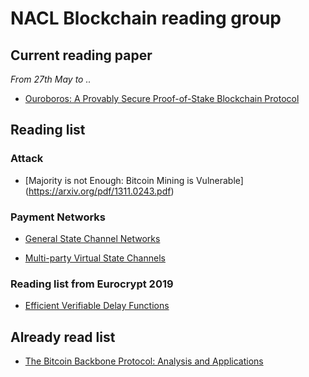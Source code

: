 # NACL Blockchain reading group


## Current reading paper

*From 27th May to ..*

- [Ouroboros: A Provably Secure Proof-of-Stake Blockchain Protocol](https://eprint.iacr.org/2016/889.pdf)

## Reading list

### Attack

- [Majority is not Enough:
Bitcoin Mining is Vulnerable] (https://arxiv.org/pdf/1311.0243.pdf)

### Payment Networks

- [General State Channel Networks](https://eprint.iacr.org/2018/320.pdf)

- [Multi-party Virtual State Channels](https://link.springer.com/content/pdf/10.1007%2F978-3-030-17653-2_21.pdf)

### Reading list from Eurocrypt 2019

- [Efficient Verifiable Delay Functions](https://link.springer.com/content/pdf/10.1007%2F978-3-030-17659-4_13.pdf)




## Already read list

- [The Bitcoin Backbone Protocol:
Analysis and Applications](https://eprint.iacr.org/2014/765.pdf)
